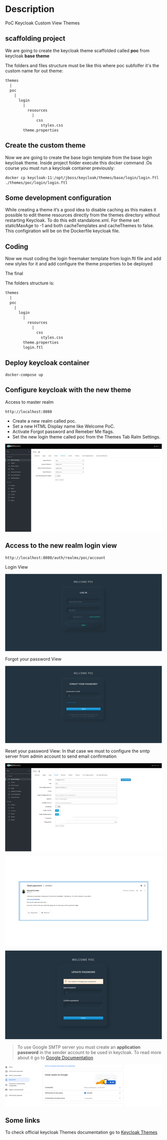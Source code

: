 # Description
PoC Keycloak Custom View Themes

## scaffolding project
We are going to create the keycloak theme scaffolded called **poc** from keycloak **base theme**

The folders and files structure must be like this where poc subfolfer it's the custom name for out theme:


```shell
themes
  |
  poc
    |
      login
        |    
          resources
            |
              css
                styles.css
        theme.properties
```

## Create the custom theme
Now we are going to create the base login template from the base login keycloak theme.
Inside project folder execute this docker command .Os course you must run a keycloak container previously:

```shell
docker cp keycloak-11:/opt/jboss/keycloak/themes/base/login/login.ftl ./themes/poc/login/login.ftl

```

## Some development configuration

While creating a theme it’s a good idea to disable caching as this makes it possible to edit theme resources directly from the themes directory without restarting Keycloak. To do this edit standalone.xml. For theme set staticMaxAge to -1 and both cacheTemplates and cacheThemes to false. This configiration will be on the Dockerfile keycloak file.

## Coding
Now we must coding the login freemaker template from login.ftl file and add new styles for it and add configure the theme properties to be deployed

The final

The folders structure is:

```shell
themes
  |
  poc
    |
      login
        |    
          resources
            |
              css
                styles.css
        theme.properties
        login.ftl    

```

## Deploy keycloak container

```shell
docker-compose up
```

## Configure keycloak with the new theme

Access to master realm

```shell
http://localhost:8080
```

- Create a new realm called poc.
- Set a new HTML Display name like Welcome PoC.
- Activate Forgot password and Remeber Me flags.
- Set the new login theme called poc from the Themes Tab Ralm Settings.

![PoC Theme Configuration](captures/Realm_Theme_Configure.png "PoC Theme Configuration")

## Access to the new realm login view

```shell
http://localhost:8080/auth/realms/poc/account
```

Login View 

![PoC Login View](captures/Poc_Login_View.png "PoC Login View")

Forgot your password View 

![PoC Forgot Password View](captures/Poc_Forgot_Password_View.png "PoC Forgot Password View")

Reset your password View: In that case we must to configure the smtp server from admin account to send email confirmation

![Keycloak SMTP Configuration](captures/SMTP_keycloak.png "Keycloak SMTP Configuration")

![Keycloak Email Confirmation](captures/Keycloak_email_confirmation.png "Keycloak Email Confirmation")

![PoC Reset your Password View](captures/PoC_Reset_Your_Password.png "PoC Reset your Password View")


> To use Google SMTP server you must create an **application password** in the sender account to be used in keycloak. To read more about it go to [Google Documentation](https://support.google.com/accounts/answer/185833?p=InvalidSecondFactor&visit_id=637764503853595250-3353976356&rd=1)


![Google Application Password](captures/google_password_application.png "Google Application Password")

## Some links 

To check official keycloak Themes documentation go to [Keycloak Themes](https://www.keycloak.org/docs/latest/server_development/#_themes)

